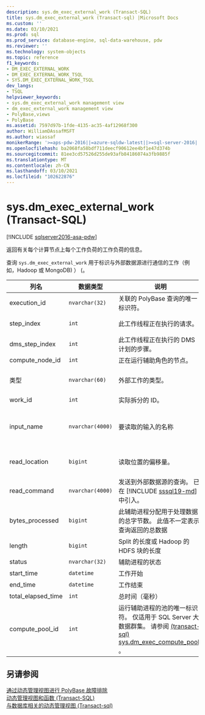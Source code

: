 ```yaml
---
description: sys.dm_exec_external_work (Transact-SQL)
title: sys.dm_exec_external_work (Transact-sql) |Microsoft Docs
ms.custom: ''
ms.date: 03/10/2021
ms.prod: sql
ms.prod_service: database-engine, sql-data-warehouse, pdw
ms.reviewer: ''
ms.technology: system-objects
ms.topic: reference
f1_keywords:
- DM_EXEC_EXTERNAL_WORK
- DM_EXEC_EXTERNAL_WORK_TSQL
- SYS.DM_EXEC_EXTERNAL_WORK_TSQL
dev_langs:
- TSQL
helpviewer_keywords:
- sys.dm_exec_external_work management view
- dm_exec_external_work management view
- PolyBase,views
- PolyBase
ms.assetid: 7597d97b-1fde-4135-ac35-4af12968f300
author: WilliamDAssafMSFT
ms.author: wiassaf
monikerRange: '>=aps-pdw-2016||=azure-sqldw-latest||>=sql-server-2016||>=sql-server-linux-2017||=azuresqldb-mi-current'
ms.openlocfilehash: ba2068fa58bdf711deecf90612ee4bf1e47d374b
ms.sourcegitcommit: 81ee3cd57526d255de93afb84186074a3fb9885f
ms.translationtype: MT
ms.contentlocale: zh-CN
ms.lasthandoff: 03/10/2021
ms.locfileid: "102622876"
---
```

# <a name="sysdm_exec_external_work-transact-sql"></a>sys.dm_exec_external_work (Transact-SQL)
[!INCLUDE [sqlserver2016-asa-pdw](../../includes/applies-to-version/sqlserver2016-asa-pdw.md)]

返回有关每个计算节点上每个工作负荷的工作负荷的信息。  
  
查询 `sys.dm_exec_external_work` 用于标识与外部数据源进行通信的工作（例如，Hadoop 或 MongoDB) ） (。  
  
|列名|数据类型|说明|范围|  
|-----------------|---------------|-----------------|-----------|  
|execution_id|`nvarchar(32)`|关联的 PolyBase 查询的唯一标识符。|请参阅 [sys.dm_exec_requests &#40;transact-sql&#41;](../../relational-databases/system-dynamic-management-views/sys-dm-exec-requests-transact-sql.md)中的 *request_ID* 。|  
|step_index|`int`|此工作线程正在执行的请求。|请参阅 [sys.dm_exec_requests &#40;transact-sql&#41;](../../relational-databases/system-dynamic-management-views/sys-dm-exec-requests-transact-sql.md)中的 *step_index* 。|  
|dms_step_index|`int`|此工作线程正在执行的 DMS 计划的步骤。|请参阅 [&#40;transact-sql&#41;sys.dm_exec_dms_workers ](../../relational-databases/system-dynamic-management-views/sys-dm-exec-dms-workers-transact-sql.md)。|  
|compute_node_id|`int`|正在运行辅助角色的节点。|请参阅 [&#40;transact-sql&#41;sys.dm_exec_compute_nodes ](../../relational-databases/system-dynamic-management-views/sys-dm-exec-compute-nodes-transact-sql.md)。|  
|类型|`nvarchar(60)`|外部工作的类型。|Hadoop 和 Azure 存储的 "文件拆分" () <br/><br/>其他外部数据源的 "ODBC 数据拆分" ()  |  
|work_id|`int`|实际拆分的 ID。|大于或等于0。|  
|input_name|`nvarchar(4000)`|要读取的输入的名称|使用 Hadoop 或 Azure 存储时，使用路径)  (文件名。 对于其他外部数据源，它是外部数据源位置和外部表位置的连接： `scheme://DataSourceHostname[:port]/[DatabaseName.][SchemaName.]TableName`|  
|read_location|`bigint`|读取位置的偏移量。| `0` 文件中的字节数减1。<br/><br/>`NULL` 适用于非 Hadoop 或非 Azure 存储。 |  
|read_command|`nvarchar(4000)`|发送到外部数据源的查询。 已在 [!INCLUDE [sssql19-md](../../includes/sssql19-md.md)] 中引入。|表示查询的文本。 对于 Hadoop 和 Azure 存储空间，返回 `NULL` 。|
|bytes_processed|`bigint`|此辅助进程分配用于处理数据的总字节数。 此值不一定表示查询返回的总数据 |大于或等于0。|  
|length|`bigint`|Split 的长度或 Hadoop 的 HDFS 块的长度|用户可定义的。 默认值为 Ed-64m|  
|status|`nvarchar(32)`|辅助进程的状态|挂起，处理，已完成，失败，已中止|  
|start_time|`datetime`|工作开始||  
|end_time|`datetime`|工作结束||  
|total_elapsed_time|`int`|总时间（毫秒）||
|compute_pool_id|`int`|运行辅助进程的池的唯一标识符。 仅适用于 SQL Server 大数据群集。 请参阅 [ (transact-sql) sys.dm_exec_compute_pools ](sys-dm-exec-compute-pools.md)。|`0` [!INCLUDE [ssnoversion-md](../../includes/ssnoversion-md.md)] 在 Windows 和 Linux 上返回。|

## <a name="see-also"></a>另请参阅  
 [通过动态管理视图进行 PolyBase 故障排除](/previous-versions/sql/sql-server-2016/mt146389(v=sql.130))   
 [动态管理视图和函数 (Transact-SQL)](~/relational-databases/system-dynamic-management-views/system-dynamic-management-views.md)   
 [与数据库相关的动态管理视图 &#40;Transact-sql&#41;](../../relational-databases/system-dynamic-management-views/database-related-dynamic-management-views-transact-sql.md)  
  
